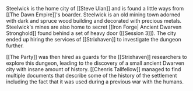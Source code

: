 Steelwick is the home city of [[Steve Ulan]] and is found a little ways from [[The Dawn Empire]]'s boarder. Steelwick is an old mining town adorned with dark and spruce wood building and decorated with precious metals. Steelwick's mines are also home to secret [[Iron Forge| Ancient Dwarven Stronghold]] found behind a set of heavy door ([[Session 3]]). The city ended up hiring the services of [[Strixhaven]] to investigate the dungeon further. 

[[The Party]] was then hired as guards for the [[Strixhaven]] researchers to explore this dungeon, leading to the discovery of a small ancient Dwarven city with insane amount of history. [[Chenris Tallfellow]] managed to find multiple documents that describe some of the history of the settlement including the fact that it was used during a previous war with the humans. 